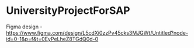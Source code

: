 # UniversityProjectForSAP

Figma design - https://www.figma.com/design/L5cdXi0zzPv45cks3MJGWt/Untitled?node-id=0-1&p=f&t=0EyPeLheZ8TGdQ0d-0
